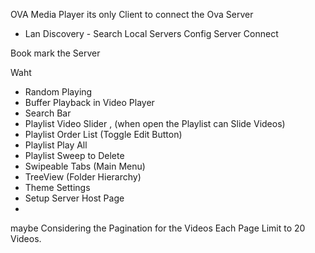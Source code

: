OVA Media Player its only Client to connect the Ova Server 


- Lan Discovery  - Search Local Servers
Config Server 
Connect


Book mark the Server 

Waht 


- Random Playing 
- Buffer Playback in Video Player
- Search Bar
- Playlist Video Slider , (when open the Playlist can Slide Videos)
- Playlist Order List (Toggle Edit Button)
- Playlist Play All
- Playlist Sweep to Delete
- Swipeable Tabs (Main Menu)
- TreeView (Folder Hierarchy)
- Theme Settings
- Setup Server Host Page
- 



maybe Considering the Pagination for the Videos
Each Page Limit to 20 Videos.